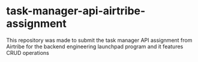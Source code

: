 # task-manager-api-airtribe-assignment
This repository was made to submit the task manager API assignment from Airtribe for the backend engineering launchpad program and it features CRUD operations
